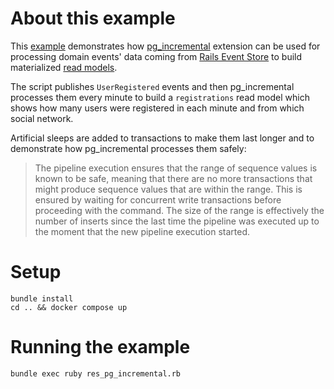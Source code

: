 # About this example

This [example](https://github.com/paneq/pg_playground/blob/main/res_incremental/res_pg_incremental.rb) 
demonstrates how [pg_incremental](https://github.com/CrunchyData/pg_incremental) extension can
be used for processing domain events' data
coming from [Rails Event Store](https://railseventstore.org/)
to build materialized [read models](https://event-driven.io/en/projections_and_read_models_in_event_driven_architecture/).

The script publishes `UserRegistered` events and then pg_incremental processes 
them every minute to build a `registrations` read model which shows how many users
were registered in each minute and from which social network.

Artificial sleeps are added to transactions to make them last longer and to demonstrate
how pg_incremental processes them safely:

> The pipeline execution ensures that the range of sequence values is known to be
> safe, meaning that there are no more transactions that might produce sequence values
> that are within the range. This is ensured by waiting for concurrent write transactions
> before proceeding with the command. The size of the range is effectively the number of inserts
> since the last time the pipeline was executed up to the moment that the new pipeline
> execution started.

# Setup

```
bundle install
cd .. && docker compose up
```

# Running the example

```
bundle exec ruby res_pg_incremental.rb
```
